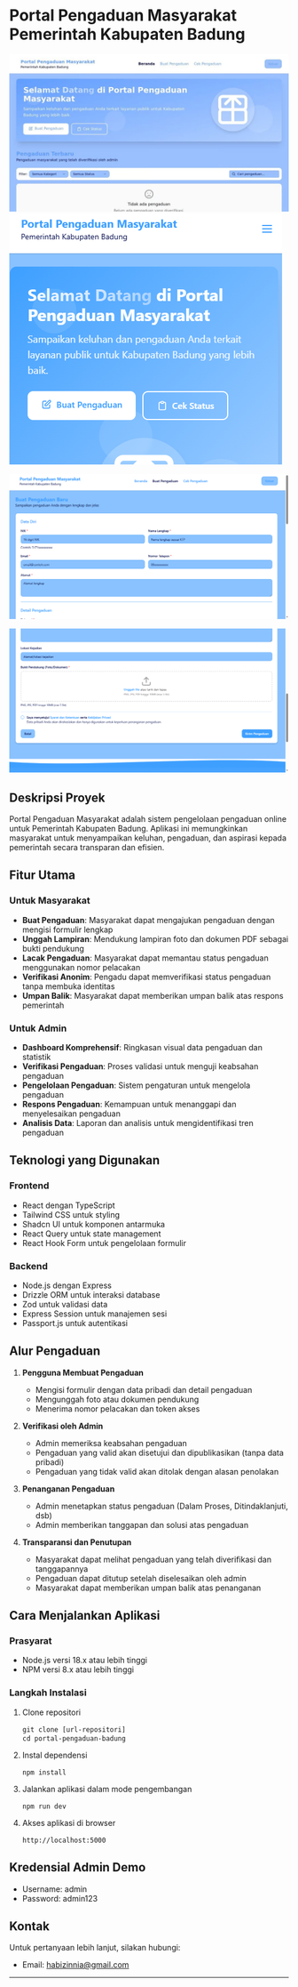 # Portal Pengaduan Masyarakat Pemerintah Kabupaten Badung

![alt text](badung.jpeg)
![alt text](badung1.png)

![alt text](1.png)

![alt text](2.png)

## Deskripsi Proyek

Portal Pengaduan Masyarakat adalah sistem pengelolaan pengaduan online untuk Pemerintah Kabupaten Badung. Aplikasi ini memungkinkan masyarakat untuk menyampaikan keluhan, pengaduan, dan aspirasi kepada pemerintah secara transparan dan efisien.



## Fitur Utama

### Untuk Masyarakat
- **Buat Pengaduan**: Masyarakat dapat mengajukan pengaduan dengan mengisi formulir lengkap
- **Unggah Lampiran**: Mendukung lampiran foto dan dokumen PDF sebagai bukti pendukung
- **Lacak Pengaduan**: Masyarakat dapat memantau status pengaduan menggunakan nomor pelacakan
- **Verifikasi Anonim**: Pengadu dapat memverifikasi status pengaduan tanpa membuka identitas
- **Umpan Balik**: Masyarakat dapat memberikan umpan balik atas respons pemerintah

### Untuk Admin
- **Dashboard Komprehensif**: Ringkasan visual data pengaduan dan statistik
- **Verifikasi Pengaduan**: Proses validasi untuk menguji keabsahan pengaduan
- **Pengelolaan Pengaduan**: Sistem pengaturan untuk mengelola pengaduan
- **Respons Pengaduan**: Kemampuan untuk menanggapi dan menyelesaikan pengaduan
- **Analisis Data**: Laporan dan analisis untuk mengidentifikasi tren pengaduan

## Teknologi yang Digunakan

### Frontend
- React dengan TypeScript
- Tailwind CSS untuk styling
- Shadcn UI untuk komponen antarmuka
- React Query untuk state management
- React Hook Form untuk pengelolaan formulir

### Backend
- Node.js dengan Express
- Drizzle ORM untuk interaksi database
- Zod untuk validasi data
- Express Session untuk manajemen sesi
- Passport.js untuk autentikasi

## Alur Pengaduan

1. **Pengguna Membuat Pengaduan**
   - Mengisi formulir dengan data pribadi dan detail pengaduan
   - Mengunggah foto atau dokumen pendukung
   - Menerima nomor pelacakan dan token akses

2. **Verifikasi oleh Admin**
   - Admin memeriksa keabsahan pengaduan
   - Pengaduan yang valid akan disetujui dan dipublikasikan (tanpa data pribadi)
   - Pengaduan yang tidak valid akan ditolak dengan alasan penolakan

3. **Penanganan Pengaduan**
   - Admin menetapkan status pengaduan (Dalam Proses, Ditindaklanjuti, dsb)
   - Admin memberikan tanggapan dan solusi atas pengaduan

4. **Transparansi dan Penutupan**
   - Masyarakat dapat melihat pengaduan yang telah diverifikasi dan tanggapannya
   - Pengaduan dapat ditutup setelah diselesaikan oleh admin
   - Masyarakat dapat memberikan umpan balik atas penanganan

## Cara Menjalankan Aplikasi

### Prasyarat
- Node.js versi 18.x atau lebih tinggi
- NPM versi 8.x atau lebih tinggi

### Langkah Instalasi

1. Clone repositori
   ```
   git clone [url-repositori]
   cd portal-pengaduan-badung
   ```

2. Instal dependensi
   ```
   npm install
   ```

3. Jalankan aplikasi dalam mode pengembangan
   ```
   npm run dev
   ```

4. Akses aplikasi di browser
   ```
   http://localhost:5000
   ```

## Kredensial Admin Demo
- Username: admin
- Password: admin123

## Kontak

Untuk pertanyaan lebih lanjut, silakan hubungi:
- Email: habizinnia@gmail.com

---